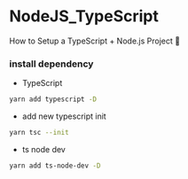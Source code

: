 # NodeJS_TypeScript
How to Setup a TypeScript + Node.js Project 🍺

### install dependency

- TypeScript
```bash
yarn add typescript -D
```
- add new typescript init
```bash
yarn tsc --init
```
- ts node dev
```bash
yarn add ts-node-dev -D
```
